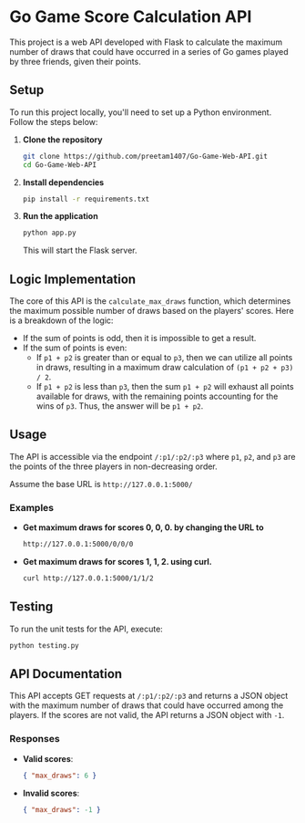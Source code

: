 
# Go Game Score Calculation API

This project is a web API developed with Flask to calculate the maximum number of draws that could have occurred in a series of Go games played by three friends, given their points.

## Setup

To run this project locally, you'll need to set up a Python environment. Follow the steps below:

1. **Clone the repository**
   ```bash
   git clone https://github.com/preetam1407/Go-Game-Web-API.git
   cd Go-Game-Web-API
   ```

2. **Install dependencies**
   ```bash
   pip install -r requirements.txt
   ```

3. **Run the application**
   ```bash
   python app.py
   ```

   This will start the Flask server.


## Logic Implementation
The core of this API is the `calculate_max_draws` function, which determines the maximum possible number of draws based on the players' scores. Here is a breakdown of the logic:

- If the sum of points is odd, then it is impossible to get a result.
- If the sum of points is even:
  - If `p1 + p2` is greater than or equal to `p3`, then we can utilize all points in draws, resulting in a maximum draw calculation of `(p1 + p2 + p3) / 2`.
  - If `p1 + p2` is less than `p3`, then the sum `p1 + p2` will exhaust all points available for draws, with the remaining points accounting for the wins of `p3`. Thus, the answer will be `p1 + p2`.


## Usage

The API is accessible via the endpoint `/:p1/:p2/:p3` where `p1`, `p2`, and `p3` are the points of the three players in non-decreasing order. 

Assume the base URL is `http://127.0.0.1:5000/`
### Examples

- **Get maximum draws for scores 0, 0, 0. by changing the URL to**
  ```bash
  http://127.0.0.1:5000/0/0/0
  ```

- **Get maximum draws for scores 1, 1, 2. using curl.**
  ```bash
  curl http://127.0.0.1:5000/1/1/2
  ```

## Testing

To run the unit tests for the API, execute:

```bash
python testing.py
```

## API Documentation

This API accepts GET requests at `/:p1/:p2/:p3` and returns a JSON object with the maximum number of draws that could have occurred among the players. If the scores are not valid, the API returns a JSON object with `-1`.

### Responses

- **Valid scores**:
  ```json
  { "max_draws": 6 }
  ```

- **Invalid scores**:
  ```json
  { "max_draws": -1 }
  ```

